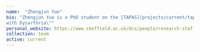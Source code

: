 ```yaml
---
name:  "Zhengjun Yue"
bio: "Zhengjun Yue is a PhD student on the [TAPAS](projects/current/tapas) project. Her research is on \"Continuous Speech Recognition for People
with Dysarthria\""
personal_website: https://www.sheffield.ac.uk/dcs/people/research-staff/zhengjun-yue
collection: team
active: current
---
```

